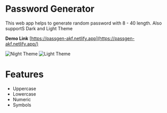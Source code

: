 # Password Generator

This web app helps to generate random password with 8 - 40 length. Also supportS Dark and Light Theme

**Demo Link**
[https://passgen-akf.netlify.app](https://passgen-akf.netlify.app/)

![Night Theme](https://raw.githubusercontent.com/akojif/password-gen/master/screenshot/night.png)
![Light Theme](https://raw.githubusercontent.com/akojif/password-gen/master/screenshot/day.png)

# Features
- Uppercase 
- Lowercase 
- Numeric 
- Symbols
